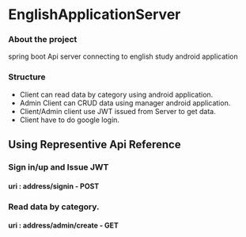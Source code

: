 # EnglishApplicationServer   
   
   
   
   
      
         
            
               
### About the project  
spring boot  Api server connecting to english study android application   
### Structure   
- Client can read data by category using android application.
- Admin Client can CRUD data using manager android application.
- Client/Admin client use JWT issued from Server to get data.
- Client have to do google login.   


## Using Representive Api Reference   
### Sign in/up and Issue JWT   
#### uri : address/signin - POST   
### Read data by category.   
#### uri : address/admin/create - GET   
### 
